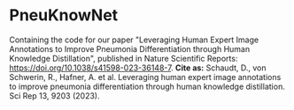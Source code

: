 # PneuKnowNet
Containing the code for our paper "Leveraging Human Expert Image Annotations to Improve Pneumonia Differentiation through Human Knowledge Distillation", published in Nature Scientific Reports: https://doi.org/10.1038/s41598-023-36148-7. 
**Cite as:**
Schaudt, D., von Schwerin, R., Hafner, A. et al. Leveraging human expert image annotations to improve pneumonia differentiation through human knowledge distillation. Sci Rep 13, 9203 (2023).
